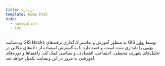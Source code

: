 ```yaml
---
title: درباره
template: home.html
hide:
  - navigation
  - toc
---
```

وب‌سایت GIS Hacks به منظور آموزش و به‌اشتراک‌گذاری ترفند‌های GIS توسط [علی طیبی](https://github.com/alitayebi) راه‌اندازی شده است، و قصد دارد تا به گسترش استفاده از داده‌های مکانی در تحلیل‌های شهری، محیطی، اجتماعی، اقتصادی، و سیاسی کمک کند. راهنماها و دوره‌های آموزشی به مرور در این وبسایت تکمیل خواهد شد.
